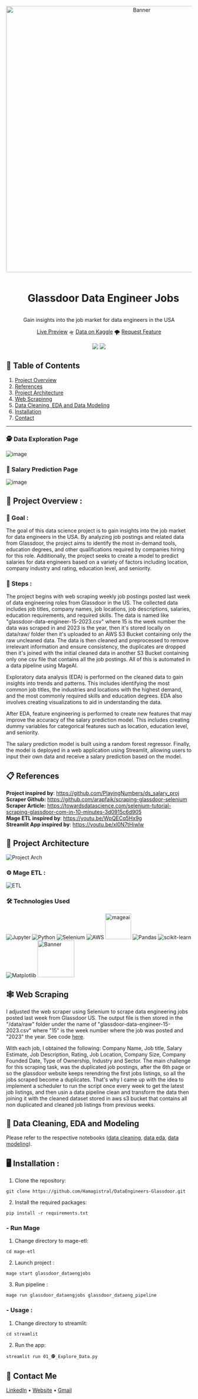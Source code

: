 <div align="center">
  <a href="https://jobsglassdoor-dataengineers.streamlit.app/">
    <img src="https://user-images.githubusercontent.com/66017329/223897397-46ed35cb-2f61-4cfc-9f38-0cf8b472a864.png" alt="Banner" width="720">
  </a>

  <div id="user-content-toc">
    <ul>
      <summary><h1 style="display: inline-block;">Glassdoor Data Engineer Jobs</h1></summary>
    </ul>
  </div>
  
  <p>Gain insights into the job market for data engineers in the USA</p>
    <a href="https://jobsglassdoor-dataengineers.streamlit.app/" target="_blank">Live Preview</a>
    🛸
    <a href="https://www.kaggle.com/datasets/hamzaelbelghiti/data-engineering-jobs-in-the-usa-glassdoor" target="_blank">Data on Kaggle</a>
    🌪️
    <a href="https://github.com/Hamagistral/DataEngineers-Glassdoor/issues" target="_blank">Request Feature</a>
</div>
<br>
<div align="center">
      <a href="https://jobsglassdoor-dataengineers.streamlit.app/"><img src="https://static.streamlit.io/badges/streamlit_badge_black_white.svg"/></a>
      <img src="https://img.shields.io/github/stars/hamagistral/DataEngineers-Glassdoor?color=blue&style=social"/>
</div>

## 📝 Table of Contents

1. [ Project Overview ](#introduction)
2. [ References ](#refs)
3. [ Project Architecture ](#arch)
4. [ Web Scrapinng ](#webscraping)
5. [ Data Cleaning, EDA and Data Modeling ](#dataedamodel)
6. [ Installation ](#installation)
7. [ Contact ](#contact)
<hr>

### 🕵️ Data Exploration Page
![image](https://user-images.githubusercontent.com/66017329/223897683-bbc5ebb9-abd4-48db-86ea-3127ad2cc2e2.png)

### 💸 Salary Prediction Page

![image](https://user-images.githubusercontent.com/66017329/223897830-beaf5abc-526e-48ee-b07b-bc7a0034ca4a.png)

<a name="introduction"></a>
## 🔬 Project Overview :

### 🎯 Goal :

The goal of this data science project is to gain insights into the job market for data engineers in the USA. By analyzing job postings and related data from Glassdoor, the project aims to identify the most in-demand tools, education degrees, and other qualifications required by companies hiring for this role. Additionally, the project seeks to create a model to predict salaries for data engineers based on a variety of factors including location, company industry and rating, education level, and seniority.

### 🧭 Steps :

The project begins with web scraping weekly job postings posted last week of data engineering roles from Glassdoor in the US. The collected data includes job titles, company names, job locations, job descriptions, salaries, education requirements, and required skills. The data is named like "glassdoor-data-engineer-15-2023.csv" where 15 is the week number the data was scraped in and 2023 is the year, then it's stored locally on data/raw/ folder then it's uploaded to an AWS S3 Bucket containing  only the raw uncleaned data. The data is then cleaned and preprocessed to remove irrelevant information and ensure consistency, the duplicates are dropped then it's joined with the initial cleaned data in another S3 Bucket containing only one csv file that contains all the job postings. All of this is automated in a data pipeline using MageAI.

Exploratory data analysis (EDA) is performed on the cleaned data to gain insights into trends and patterns. This includes identifying the most common job titles, the industries and locations with the highest demand, and the most commonly required skills and education degrees. EDA also involves creating visualizations to aid in understanding the data.

After EDA, feature engineering is performed to create new features that may improve the accuracy of the salary prediction model. This includes creating dummy variables for categorical features such as location, education level, and seniority.

The salary prediction model is built using a random forest regressor. Finally, the model is deployed in a web application using Streamlit, allowing users to input their own data and receive a salary prediction based on the model.

<a name="refs"></a>
## 📋 References

**Project inspired by**: https://github.com/PlayingNumbers/ds_salary_proj  
**Scraper Github:** https://github.com/arapfaik/scraping-glassdoor-selenium  
**Scraper Article:** https://towardsdatascience.com/selenium-tutorial-scraping-glassdoor-com-in-10-minutes-3d0915c6d905  
**Mage ETL inspired by**: https://youtu.be/WpQECq5Hx9g  
**Streamlit App inspired by**: https://youtu.be/xl0N7tHiwlw

<a name="arch"></a>
## 📝 Project Architecture

![Project Arch](https://github.com/Hamagistral/DataEngineers-Glassdoor/assets/66017329/fcecfbbf-d78b-41c8-b8ab-84275fbae73f)

### ⚙️ Mage ETL :

![ETL](https://github.com/Hamagistral/DataEngineers-Glassdoor/assets/66017329/f6001cab-f061-47d2-ab94-334e94d27bd9)

### 🛠️ Technologies Used

![Jupyter](https://img.shields.io/badge/Made%20with-Jupyter-orange?style=for-the-badge&logo=Jupyter)
![Python](https://img.shields.io/badge/python-3670A0?style=for-the-badge&logo=python&logoColor=ffdd54)
![Selenium](https://img.shields.io/badge/-selenium-%43B02A?style=for-the-badge&logo=selenium&logoColor=white)
![AWS](https://img.shields.io/badge/AWS-%23FF9900.svg?style=for-the-badge&logo=amazon-aws&logoColor=white)
<img src="https://user-images.githubusercontent.com/66017329/236063928-77e42e58-26aa-425f-88eb-1b46fa76fd8c.png" alt="mageai" width="70">
![Pandas](https://img.shields.io/badge/pandas-%23150458.svg?style=for-the-badge&logo=pandas&logoColor=white)
![scikit-learn](https://img.shields.io/badge/scikit--learn-%23F7931E.svg?style=for-the-badge&logo=scikit-learn&logoColor=white)
![Matplotlib](https://img.shields.io/badge/Matplotlib-%23ffffff.svg?style=for-the-badge&logo=Matplotlib&logoColor=black)
<img src="https://user-images.githubusercontent.com/66017329/223900076-e1d5c1e5-7c4d-4b73-84e7-ae7d66149bc6.png" alt="Banner" width="100">

<a name="webscraping"></a>
## 🕸️ Web Scraping

I adjusted the web scraper using Selenium to scrape data engineering jobs posted last week from Glassdoor US. The output file is then stored in the "/data/raw" folder under the name of "glassdoor-data-engineer-15-2023.csv" where "15" is the week number where the job was posted and "2023" the year. See code [here](https://github.com/Hamagistral/DataEngineers-Glassdoor/blob/master/scripts/glassdoor_scraper.py).

With each job, I obtained the following: Company Name, Job title, Salary Estimate, Job Description, Rating, Job Location, Company Size, Company Founded Date, Type of Ownership, Industry and Sector. The main challenge for this scraping task, was the duplicated job postings, after the 6th page or so the glassdoor website keeps rerendring the first jobs listings, so all the jobs scraped become a duplicates. That's why I came up with the idea to implement a scheduler to run the script once every week to get the latest job listings, and then usin a data pipeline clean and transform the data then joining it with the cleaned dataset stored in aws s3 bucket that contains all non duplicated and cleaned job listings from previous weeks.

<a name="dataedamodel"></a>
## 🧹 Data Cleaning, EDA and Modeling

Please refer to the respective notebooks ([data cleaning](https://github.com/Hamagistral/DataEngineers-Glassdoor/blob/master/notebooks/data_cleaning.ipynb), [data eda](https://github.com/Hamagistral/DataEngineers-Glassdoor/blob/master/notebooks/data_eda.ipynb), [data modeling](https://github.com/Hamagistral/DataEngineers-Glassdoor/blob/master/notebooks/data_modeling.ipynb)).

<a name="installation"></a>
## 🖥️ Installation : 
1. Clone the repository:

```git clone https://github.com/Hamagistral/DataEngineers-Glassdoor.git```

2. Install the required packages:

`pip install -r requirements.txt`

### - Run Mage

1. Change directory to mage-etl:

`cd mage-etl`

2. Launch project : 

`mage start glassdoor_dataengjobs`

3. Run pipeline :

`mage run glassdoor_dataengjobs glassdoor_dataeng_pipeline`

### - Usage : 
1. Change directory to streamlit:

`cd streamlit`

2. Run the app:

`streamlit run 01_🕵️_Explore_Data.py`

<a name="contact"></a>
## 📨 Contact Me

[LinkedIn](https://www.linkedin.com/in/hamza-elbelghiti/) •
[Website](https://Hamagistral.me) •
[Gmail](hamza.lbelghiti@gmail.com)
